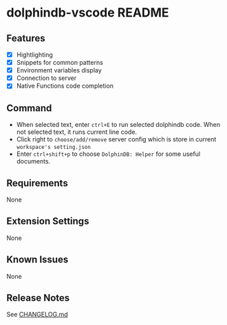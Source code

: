 # dolphindb-vscode README

## Features

- [x] Hightlighting
- [x] Snippets for common patterns 
- [x] Environment variables display
- [x] Connection to server
- [x] Native Functions code completion

## Command

- When selected text, enter `ctrl+E` to run selected dolphindb code. When not selected text, it runs current line code.
- Click right to `choose/add/remove` server config which is store in current `workspace's setting.json`
- Enter `ctrl+shift+p` to choose `DolphinDB: Helper` for some useful documents.

## Requirements

None

## Extension Settings

None

## Known Issues

None

## Release Notes

See [CHANGELOG.md](CHANGELOG.md)

